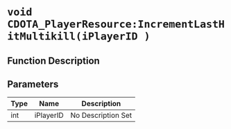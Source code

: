 # `void CDOTA_PlayerResource:IncrementLastHitMultikill(iPlayerID )`
## Function Description

## Parameters
Type|Name|Description
--|--|--
int|iPlayerID|No Description Set
